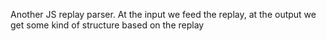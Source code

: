 Another JS replay parser. At the input we feed the replay, at the output we get some kind of structure based on the replay

